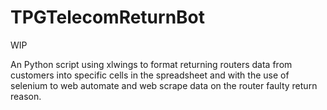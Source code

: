 # TPGTelecomReturnBot
WIP

An Python script using xlwings to format returning routers data from customers into specific cells in the spreadsheet and with the use of selenium to web automate and web scrape
data on the router faulty return reason.

